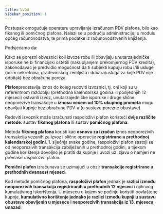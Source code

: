 ```yaml
---
title: Uvod
sidebar_position: 1
---
```


Postupak omogućuje operateru upravljanje izračunom PDV plafona, bilo kao fiksnog ili pomičnog plafona. Nalazi se u području administracije, u modulu općeg računovodstva, te prima podatke iz računovodstvenih knjiženja. 

Podsjećamo da:  

Kako se porezni obveznici koji izvoze robu ili obavljaju unutarzajedničke isporuke ne bi financijski oštetili (nakupljanjem prekomjernog PDV kredita), zakonodavac je predvidio mogućnost da ti subjekti kupuju robu i/ili usluge (osim nekretnina, građevinskog zemljišta i dobara/usluga za koje PDV nije odbitak) bez obračuna poreza.  

**Plafon**predstavlja iznos do kojeg redoviti izvoznici, tj. oni koji su u referentnom razdoblju (prethodna kalendarska godina ili posljednjih 12 mjeseci) ostvarili izvoz, unutarzajedničke isporuke i druge slične neoporezive transakcije u **iznosu većem od 10% ukupnog prometa** mogu obavljati kupnje bez obračuna PDV-a (u sustavu porezne obustave).

Redoviti izvoznik može izračunati raspoloživi plafon koristeći **dvije različite metode**: sustav **fiksnog plafona** ili sustav **pomičnog plafona**.

Metoda **fiksnog plafona** koristi kao **osnovu za izračun** iznos neoporezivih transakcija vezanih za izvoz i slične operacije **registrirane u prethodnoj kalendarskoj godini**. 1. siječnja svake godine, raspoloživi plafon sastoji se od neoporezivih transakcija zabilježenih u prethodnoj godini, a tijekom godine korištenja dovoljno je pratiti da kupnje i uvozi uz izjavu o namjeri ne premaše raspoloživi plafon.  

**Pomični plafon** izračunava se uzimajući u obzir **transakcije registrirane u prethodnih dvanaest mjeseci**. 

Kod metode pomičnog plafona, **raspoloživi plafon** jednak je **razlici između neoporezivih transakcija registriranih u prethodnih 12 mjeseci**  i njihovog kumulativnog iskorištenja. U mjesecu u kojem se počinju koristiti povlaštene kupnje, **kumulativno korištenje jednako je razlici između kupnji u sustavu obustave obavljenih u mjesecu i neoporezivih transakcija iz 13. mjeseca unazad**.

 






